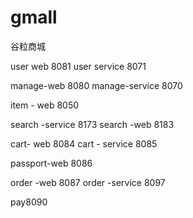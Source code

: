 # gmall
谷粒商城

user web  8081
user service 8071

manage-web 8080
manage-service 8070

item - web 8050

search -service 8173
search -web 8183

cart- web 8084
cart - service 8085

passport-web  8086

order -web 8087
order -service 8097


pay8090





